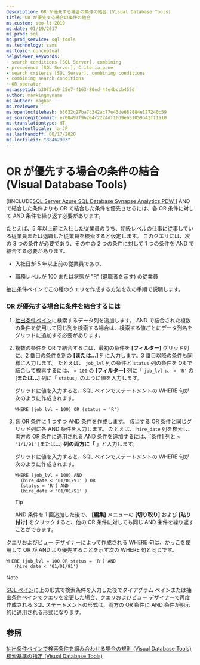 ```yaml
---
description: OR が優先する場合の条件の結合 (Visual Database Tools)
title: OR が優先する場合の条件の結合
ms.custom: seo-lt-2019
ms.date: 01/19/2017
ms.prod: sql
ms.prod_service: sql-tools
ms.technology: ssms
ms.topic: conceptual
helpviewer_keywords:
- search conditions [SQL Server], combining
- precedence [SQL Server], Criteria pane
- search criteria [SQL Server], combining conditions
- combining search conditions
- OR operator
ms.assetid: b30f5ac9-25e7-4163-80ed-44e4bccb455d
author: markingmyname
ms.author: maghan
ms.reviewer: ''
ms.openlocfilehash: b3632c27ba7c342ac77e43de682884e127240c59
ms.sourcegitcommit: e700497f962e4c2274df16d9e651059b42ff1a10
ms.translationtype: HT
ms.contentlocale: ja-JP
ms.lasthandoff: 08/17/2020
ms.locfileid: "88462903"
---
```

# <a name="combine-conditions-when-or-has-precedence-visual-database-tools"></a>OR が優先する場合の条件の結合 (Visual Database Tools)
[!INCLUDE[SQL Server Azure SQL Database Synapse Analytics PDW ](../../includes/applies-to-version/sql-asdb-asdbmi-asa-pdw.md)]
AND で結合した条件よりも OR で結合した条件を優先させるには、各 OR 条件に対して AND 条件を繰り返す必要があります。  
  
たとえば、5 年以上前に入社した従業員のうち、初級レベルの仕事に従事している従業員または退職した従業員を検索すると仮定します。 このクエリには、次の 3 つの条件が必要であり、その中の 2 つの条件に対して 1 つの条件を AND で結合する必要があります。  
  
-   入社日が 5 年以上前の従業員であり、  
  
-   職務レベルが 100 または状態が "R" (退職者を示す) の従業員  
  
抽出条件ペインでこの種のクエリを作成する方法を次の手順で説明します。  
  
### <a name="to-combine-conditions-when-or-has-precedence"></a>OR が優先する場合に条件を結合するには  
  
1.  [抽出条件ペイン](../../ssms/visual-db-tools/criteria-pane-visual-database-tools.md)に検索するデータ列を追加します。 AND で結合された複数の条件を使用して同じ列を検索する場合は、検索する値ごとにデータ列名をグリッドに追加する必要があります。  
  
2.  複数の条件を OR で結合するには、最初の条件を **[フィルター]** グリッド列に、2 番目の条件を別の **[または...]** 列に入力します。3 番目以降の条件も同様に入力します。 たとえば、 `job_lvl` 列の条件と `status` 列の条件を OR で結合して検索するには、 `= 100` の **[フィルター]** 列に「 `job_lvl` 」、 `= 'R'` の **[または...]** 列に「 `status`」のように値を入力します。  
  
    グリッドに値を入力すると、SQL ペインでステートメントの WHERE 句が次のように作成されます。  
  
    ```  
    WHERE (job_lvl = 100) OR (status = 'R')  
    ```  
  
3.  各 OR 条件に 1 つずつ AND 条件を作成します。 該当する OR 条件と同じグリッド列に各 AND 条件を入力します。 たとえば、 `hire_date` 列を検索し、両方の OR 条件に適用される AND 条件を追加するには、[条件] 列と `< '1/1/91'` [または...] **列の両方に「** 」と入力します。  
  
    グリッドに値を入力すると、SQL ペインでステートメントの WHERE 句が次のように作成されます。  
  
    ```  
    WHERE (job_lvl = 100) AND   
      (hire_date < '01/01/91' ) OR  
      (status = 'R') AND   
      (hire_date < '01/01/91' )  
    ```  
  
    > [!TIP]  
    > AND 条件を 1 回追加した後で、 **[編集]** メニューの **[切り取り]** および **[貼り付け]** をクリックすると、他の OR 条件に対しても同じ AND 条件を繰り返すことができます。  
  
クエリおよびビュー デザイナーによって作成される WHERE 句は、かっこを使用して OR が AND より優先することを示す次の WHERE 句と同じです。  
  
```  
WHERE (job_lvl = 100 OR status = 'R') AND  
   (hire_date < '01/01/91')  
```  
  
> [!NOTE]  
> [SQL ペイン](../../ssms/visual-db-tools/sql-pane-visual-database-tools.md)に上の形式で検索条件を入力した後でダイアグラム ペインまたは抽出条件ペインでクエリを変更した場合、クエリおよびビュー デザイナーで再度作成される SQL ステートメントの形式は、両方の OR 条件に AND 条件が明示的に適用される形式になります。  
  
## <a name="see-also"></a>参照  
[抽出条件ペインで検索条件を組み合わせる場合の規則 (Visual Database Tools)](../../ssms/visual-db-tools/conventions-combine-search-conditions-in-criteria-pane-visual-db-tools.md)  
[検索基準の指定 (Visual Database Tools)](../../ssms/visual-db-tools/specify-search-criteria-visual-database-tools.md)  
  
